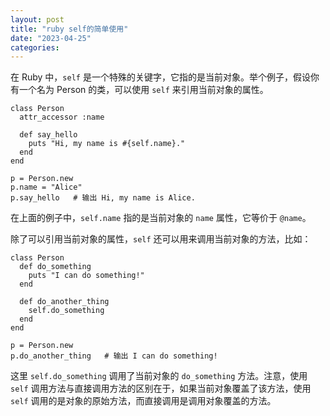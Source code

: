 ```yaml
---
layout: post
title: "ruby self的简单使用"
date: "2023-04-25"
categories: 
---
```

<p>在 Ruby 中，<code>self</code> 是一个特殊的关键字，它指的是当前对象。举个例子，假设你有一个名为 Person 的类，可以使用 <code>self</code> 来引用当前对象的属性。</p>

<pre>
<code>class Person
  attr_accessor :name

  def say_hello
    puts &quot;Hi, my name is #{self.name}.&quot;
  end
end

p = Person.new
p.name = &quot;Alice&quot;
p.say_hello   # 输出 Hi, my name is Alice.</code></pre>

<p>在上面的例子中，<code>self.name</code> 指的是当前对象的 <code>name</code> 属性，它等价于 <code>@name</code>。</p>

<p>除了可以引用当前对象的属性，<code>self</code> 还可以用来调用当前对象的方法，比如：</p>

<pre>
<code>class Person
  def do_something
    puts &quot;I can do something!&quot;
  end

  def do_another_thing
    self.do_something
  end
end

p = Person.new
p.do_another_thing   # 输出 I can do something!</code></pre>

<p>这里 <code>self.do_something</code> 调用了当前对象的 <code>do_something</code> 方法。注意，使用 <code>self</code> 调用方法与直接调用方法的区别在于，如果当前对象覆盖了该方法，使用 <code>self</code> 调用的是对象的原始方法，而直接调用是调用对象覆盖的方法。</p>

